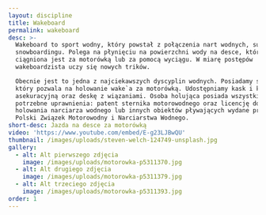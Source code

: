 ```yaml
---
layout: discipline
title: Wakeboard
permalink: wakeboard
desc: >-
  Wakeboard to sport wodny, który powstał z połączenia nart wodnych, surfingu i
  snowboardingu. Polega na płynięciu na powierzchni wody na desce, która
  ciągniona jest za motorówką lub za pomocą wyciągu. W miarę postępów
  wakeboardzista uczy się nowych trików.

  Obecnie jest to jedna z najciekawszych dyscyplin wodnych. Posiadamy sprzęt,
  który pozwala na holowanie wake`a za motorówką. Udostępniamy kask i kamizelkę
  asekuracyjną oraz deskę z wiązaniami. Osoba holująca posiada wszystkie
  potrzebne uprawnienia: patent sternika motorowodnego oraz licencję do
  holowania narciarza wodnego lub innych obiektów pływających wydane przez
  Polski Związek Motorowodny i Narciarstwa Wodnego.
short-desc: Jazda na desce za motorówką
video: 'https://www.youtube.com/embed/E-g23LJBwQU'
thumbnail: /images/uploads/steven-welch-124749-unsplash.jpg
gallery:
  - alt: Alt pierwszego zdjęcia
    image: /images/uploads/motorowka-p5311370.jpg
  - alt: Alt drugiego zdjęcia
    image: /images/uploads/motorowka-p5311379.jpg
  - alt: Alt trzeciego zdjęcia
    image: /images/uploads/motorowka-p5311393.jpg
order: 1
---
```

